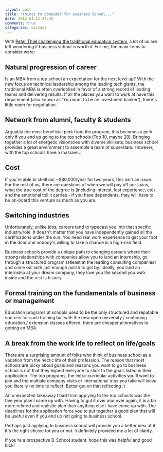 ```yaml
---
layout: post
title: "Things to consider for Business School..."
date: 2012-01-12 22:45
comments: true
categories: bschool
---
```


With [Peter Thiel challenging the traditional education
system](http://www.huffingtonpost.com/2011/05/25/peter-thiel-fellowship_n_867134.html),
a lot of us are left wondering if business school is worth it. For me,
the main items to consider were:

Natural progression of career
-----------------------------
Is an MBA from a top school an expectation for the next level up? With
the new focus on technical leadership among the leading tech giants, the
traditional MBA is often overlooked in favor of a strong record of
leading teams and delivering results. If all the places you want to work
at have this requirement (also known as 'You want to be an investment
banker'), there's little room for negotiation.

Network from alumni, faculty & students
---------------------------------------
Arguably the most beneficial perk from the program, this becomes a perk
only if you end up going to the top schools (Top 10, maybe 20). Bringing
together a lot of energetic visionaries with diverse skillsets, business
school provides a great environment to assemble a team of superstars.
However, with the top schools have a massive...

Cost
-----
If you're able to shell out ~$80,000/year for two years, this isn't an
issue. For the rest of us, there are questions of when we will pay off
our loans, what the true cost of the degree is (including interest, lost
experience, etc) and the emotional toil it carries - If you have
dependents, they will have to be on-board this venture as much as you
are.

Switching industries
------------------
Unfortunately, unlike jobs, careers tend to typecast you into that
specific industry/role. It doesn't matter that you have independently
gained all the certifications under the sun. You need real work
experience to get your foot in the door and nobody's willing to take a
chance in a high-risk field.

Business schools provide a unique path to changing careers where their
strong relationships with companies allow you to land an internship, go
through a structured program (atleast at the leading consulting
companies) and come out with just enough polish to get by. Ideally, you
land an internship at your dream company, they love you the second you
walk inside and the rest is history.

Formal training on the fundamentals of business or management
-------------------------------------------------------------
Education programs at schools used to be the only structured and
reputable sources for such training but with the new open university /
continuing education / extension classes offered, there are cheaper
alternatives to getting an MBA. 

A break from the work life to reflect on life/goals
---------------------------------------------------
There are a surprising amount of folks who think of business school as a
vacation from the hectic life of their profession. The reason that most
schools are picky about goals and reasons you want to go to business
school is not that they expect everyone to stick to the goals listed in
their application. The top programs, the extra-curricular activities
you'll want to join and the multiple company visits or international
trips you take will leave you literally no time to reflect. Better get
on that reflecting :)

An unexpected takeaway I had from applying to the top schools was the
five year plan I came up with. Having to gut it over and over again,
it is a far more refined and realistic plan than anything else I have
come up with. The deadlines for the application force you to put
together a good plan that will be useful even if you end up not going to
business school.

Perhaps just applying to business school will provide you a better idea
of if it's the right choice for you or not. It definitely provided me a
lot of clarity.

If you're a prospective B-School student, hope this was helpful and good luck!
